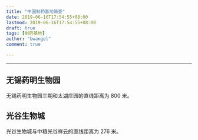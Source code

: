 ```yaml
---
title: "中国制药基地简查"
date: 2019-06-16T17:54:55+08:00
lastmod: 2019-06-16T17:54:55+08:00
draft: true
tags: [制药基地]
author: "bwangel"
comment: true

---
```


<!--more-->
---

## 无锡药明生物园

无锡药明生物园三期和太湖庄园的直线距离为 800 米。

## 光谷生物城

光谷生物城与中粮光谷祥云的直线距离为 276 米。

